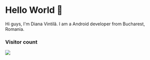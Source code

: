 # Hello World 👋
Hi guys, I'm Diana Vintilă. I am a Android developer from Bucharest, Romania. 


### Visitor count
<img src="https://profile-counter.glitch.me/dianavintila/count.svg" />
